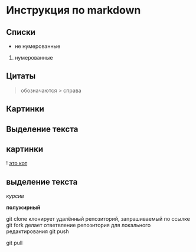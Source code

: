 # Инструкция по markdown

## Списки
* не нумерованные
1. нумерованные


## Цитаты
> обозначаются > справа
## Картинки

## Выделение текста 
## картинки
! [это кот](kis.jpg)

## выделение текста 
*курсив*

**полужирный**

git clone
клонирует удалённый репозиторий, запрашиваемый по ссылке
git fork
делает ответвление репозитория для локального редактирования
git push

git pull

